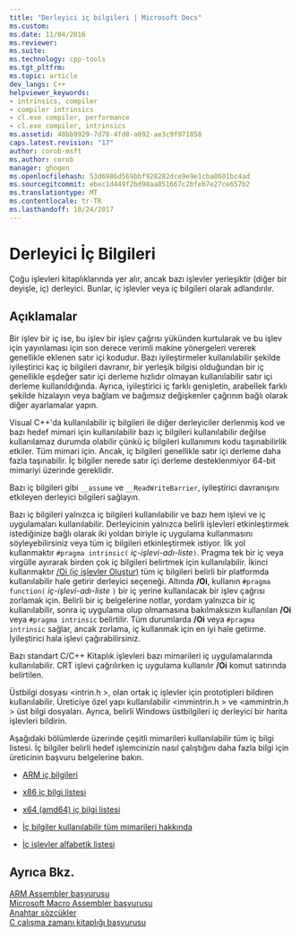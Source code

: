 ```yaml
---
title: "Derleyici iç bilgileri | Microsoft Docs"
ms.custom: 
ms.date: 11/04/2016
ms.reviewer: 
ms.suite: 
ms.technology: cpp-tools
ms.tgt_pltfrm: 
ms.topic: article
dev_langs: C++
helpviewer_keywords:
- intrinsics, compiler
- compiler intrinsics
- cl.exe compiler, performance
- cl.exe compiler, intrinsics
ms.assetid: 48bb9929-7d78-4fd8-a092-ae3c9f971858
caps.latest.revision: "17"
author: corob-msft
ms.author: corob
manager: ghogen
ms.openlocfilehash: 53d6986d569bbf928282dce9e9e1cba0601bc4ad
ms.sourcegitcommit: ebec1d449f2bd98aa851667c2bfeb7e27ce657b2
ms.translationtype: MT
ms.contentlocale: tr-TR
ms.lasthandoff: 10/24/2017
---
```

# <a name="compiler-intrinsics"></a>Derleyici İç Bilgileri
Çoğu işlevleri kitaplıklarında yer alır, ancak bazı işlevler yerleşiktir (diğer bir deyişle, iç) derleyici. Bunlar, iç işlevler veya iç bilgileri olarak adlandırılır.  
  
## <a name="remarks"></a>Açıklamalar  
 Bir işlev bir iç ise, bu işlev bir işlev çağrısı yükünden kurtularak ve bu işlev için yayınlaması için son derece verimli makine yönergeleri vererek genellikle eklenen satır içi kodudur. Bazı iyileştirmeler kullanılabilir şekilde iyileştirici kaç iç bilgileri davranır, bir yerleşik bilgisi olduğundan bir iç genellikle eşdeğer satır içi derleme hızlıdır olmayan kullanılabilir satır içi derleme kullanıldığında. Ayrıca, iyileştirici iç farklı genişletin, arabellek farklı şekilde hizalayın veya bağlam ve bağımsız değişkenler çağrının bağlı olarak diğer ayarlamalar yapın.  
  
 Visual C++'da kullanılabilir iç bilgileri ile diğer derleyiciler derlenmiş kod ve bazı hedef mimari için kullanılabilir bazı iç bilgileri kullanılabilir değilse kullanılamaz durumda olabilir çünkü iç bilgileri kullanımını kodu taşınabilirlik etkiler. Tüm mimari için. Ancak, iç bilgileri genellikle satır içi derleme daha fazla taşınabilir. İç bilgiler nerede satır içi derleme desteklenmiyor 64-bit mimariyi üzerinde gereklidir.  
  
 Bazı iç bilgileri gibi `__assume` ve `__ReadWriteBarrier`, iyileştirici davranışını etkileyen derleyici bilgileri sağlayın.  
  
 Bazı iç bilgileri yalnızca iç bilgileri kullanılabilir ve bazı hem işlevi ve iç uygulamaları kullanılabilir. Derleyicinin yalnızca belirli işlevleri etkinleştirmek istediğinize bağlı olarak iki yoldan biriyle iç uygulama kullanmasını söyleyebilirsiniz veya tüm iç bilgileri etkinleştirmek istiyor. İlk yol kullanmaktır `#pragma intrinsic(` *iç-işlevi-adı-liste*`)`. Pragma tek bir iç veya virgülle ayırarak birden çok iç bilgileri belirtmek için kullanılabilir. İkinci kullanmaktır [/Oi (iç işlevler Oluştur)](../build/reference/oi-generate-intrinsic-functions.md) tüm iç bilgileri belirli bir platformda kullanılabilir hale getirir derleyici seçeneği. Altında **/Oi**, kullanın `#pragma function(` *iç-işlevi-adı-liste* `)` bir iç yerine kullanılacak bir işlev çağrısı zorlamak için. Belirli bir iç belgelerine notlar, yordam yalnızca bir iç kullanılabilir, sonra iç uygulama olup olmamasına bakılmaksızın kullanılan **/Oi** veya `#pragma intrinsic` belirtilir. Tüm durumlarda **/Oi** veya `#pragma intrinsic` sağlar, ancak zorlama, iç kullanmak için en iyi hale getirme. İyileştirici hala işlevi çağırabilirsiniz.  
  
 Bazı standart C/C++ Kitaplık işlevleri bazı mimarileri iç uygulamalarında kullanılabilir. CRT işlevi çağrılırken iç uygulama kullanılır **/Oi** komut satırında belirtilen.  
  
 Üstbilgi dosyası \<intrin.h >, olan ortak iç işlevler için prototipleri bildiren kullanılabilir. Üreticiye özel yapı kullanılabilir \<immintrin.h > ve \<ammintrin.h > üst bilgi dosyaları. Ayrıca, belirli Windows üstbilgileri iç derleyici bir harita işlevleri bildirin.  
  
 Aşağıdaki bölümlerde üzerinde çeşitli mimarileri kullanılabilir tüm iç bilgi listesi. İç bilgiler belirli hedef işlemcinizin nasıl çalıştığını daha fazla bilgi için üreticinin başvuru belgelerine bakın.  
  
-   [ARM iç bilgileri](../intrinsics/arm-intrinsics.md)  
  
-   [x86 iç bilgi listesi](../intrinsics/x86-intrinsics-list.md)  
  
-   [x64 (amd64) iç bilgi listesi](../intrinsics/x64-amd64-intrinsics-list.md)  
  
-   [İç bilgiler kullanılabilir tüm mimarileri hakkında](../intrinsics/intrinsics-available-on-all-architectures.md)  
  
-   [İç işlevler alfabetik listesi](../intrinsics/alphabetical-listing-of-intrinsic-functions.md)  
  
## <a name="see-also"></a>Ayrıca Bkz.  
 [ARM Assembler başvurusu](../assembler/arm/arm-assembler-reference.md)   
 [Microsoft Macro Assembler başvurusu](../assembler/masm/microsoft-macro-assembler-reference.md)   
 [Anahtar sözcükler](../cpp/keywords-cpp.md)   
 [C çalışma zamanı kitaplığı başvurusu](../c-runtime-library/c-run-time-library-reference.md)